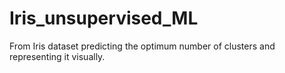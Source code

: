# Iris_unsupervised_ML
From Iris dataset predicting the optimum number of clusters and representing it visually.
